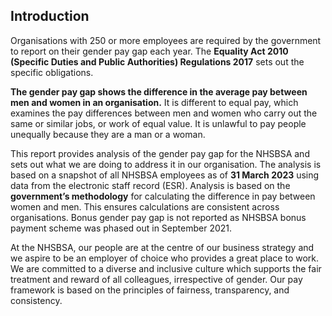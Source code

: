 ## Introduction

Organisations with 250 or more employees are required by the government to report on their gender pay gap each year. The __Equality Act 2010 (Specific Duties and Public Authorities) Regulations 2017__ sets out the specific obligations.

__The gender pay gap shows the difference in the average pay between men and women in an organisation.__ It is different to equal pay, which examines the pay differences between men and women who carry out the same or similar jobs, or work of equal value. It is unlawful to pay people unequally because they are a man or a woman.

This report provides analysis of the gender pay gap for the NHSBSA and sets out what we are doing to address it in our organisation. The analysis is based on a snapshot of all NHSBSA employees as of __31 March 2023__ using data from the electronic staff record (ESR). Analysis is based on the  __government’s methodology__  for calculating the difference in pay between women and men. This ensures calculations are consistent across organisations. Bonus gender pay gap is not reported as NHSBSA bonus payment scheme was phased out in September 2021.

At the NHSBSA, our people are at the centre of our business strategy and we aspire to be an employer of choice who provides a great place to work. We are committed to a diverse and inclusive culture which supports the fair treatment and reward of all colleagues, irrespective of gender. Our pay framework is based on the principles of fairness, transparency, and consistency.
